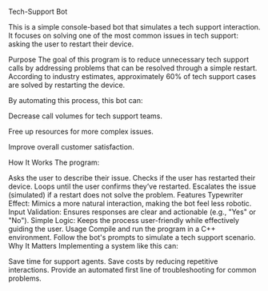 Tech-Support Bot

This is a simple console-based bot that simulates a tech support interaction. It focuses on solving one of the most common issues in tech support: asking the user to restart their device.

Purpose
The goal of this program is to reduce unnecessary tech support calls by addressing problems that can be resolved through a simple restart.
According to industry estimates, approximately 60% of tech support cases are solved by restarting the device.

By automating this process, this bot can:

Decrease call volumes for tech support teams.

Free up resources for more complex issues.

Improve overall customer satisfaction.

How It Works
The program:

Asks the user to describe their issue.
Checks if the user has restarted their device.
Loops until the user confirms they’ve restarted.
Escalates the issue (simulated) if a restart does not solve the problem.
Features
Typewriter Effect: Mimics a more natural interaction, making the bot feel less robotic.
Input Validation: Ensures responses are clear and actionable (e.g., "Yes" or "No").
Simple Logic: Keeps the process user-friendly while effectively guiding the user.
Usage
Compile and run the program in a C++ environment.
Follow the bot's prompts to simulate a tech support scenario.
Why It Matters
Implementing a system like this can:

Save time for support agents.
Save costs by reducing repetitive interactions.
Provide an automated first line of troubleshooting for common problems.
